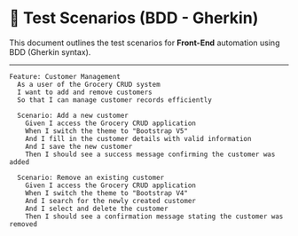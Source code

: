 # 📌 Test Scenarios (BDD - Gherkin)

This document outlines the test scenarios for **Front-End** automation using BDD (Gherkin syntax).

---

```gherkin
Feature: Customer Management
  As a user of the Grocery CRUD system
  I want to add and remove customers
  So that I can manage customer records efficiently

  Scenario: Add a new customer
    Given I access the Grocery CRUD application
    When I switch the theme to "Bootstrap V5"
    And I fill in the customer details with valid information
    And I save the new customer
    Then I should see a success message confirming the customer was added

  Scenario: Remove an existing customer
    Given I access the Grocery CRUD application
    When I switch the theme to "Bootstrap V4"
    And I search for the newly created customer
    And I select and delete the customer
    Then I should see a confirmation message stating the customer was removed
